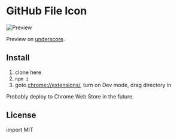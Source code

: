 # GitHub File Icon

![Preview](http://i.imgur.com/zJHMHzH.png)

Preview on [underscore](https://github.com/jashkenas/underscore).

## Install

1. clone here
2. `npm i`
3. goto [chrome://extensions/](chrome://extensions/), turn on Dev mode, drag directory in

Probably deploy to Chrome Web Store in the future.

## License

import MIT
